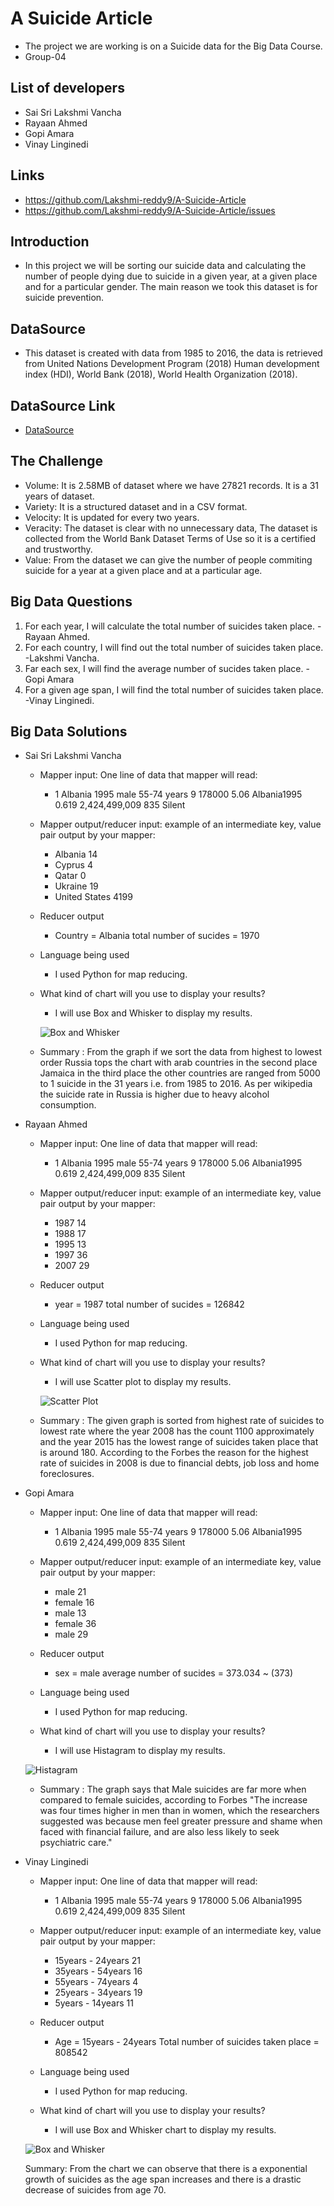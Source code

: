 # A Suicide Article
- The project we are working is on a Suicide data for the Big Data Course. 
- Group-04

## List of developers
- Sai Sri Lakshmi Vancha
- Rayaan Ahmed
- Gopi Amara
- Vinay Linginedi

## Links
- https://github.com/Lakshmi-reddy9/A-Suicide-Article
- https://github.com/Lakshmi-reddy9/A-Suicide-Article/issues

## Introduction
- In this project we will be sorting our suicide data and calculating the number of people dying due to suicide in a given year, at a given place and for a particular gender. The main reason we took this dataset is for suicide prevention.

## DataSource
- This dataset is created with data from 1985 to 2016, the data is retrieved from United Nations Development Program (2018) Human development index (HDI), World Bank (2018), World Health Organization (2018).

## DataSource Link

- [DataSource](https://www.kaggle.com/russellyates88/suicide-rates-overview-1985-to-2016)



## The Challenge
- Volume: It is 2.58MB of dataset where we have 27821 records. It is a 31 years of dataset.
- Variety: It is a structured dataset and in a CSV format.
- Velocity: It is updated for every two years.
- Veracity: The dataset is clear with no unnecessary data, The dataset is collected from the World Bank Dataset Terms of Use so it is a certified and trustworthy.
- Value: From the dataset we can give the number of people commiting suicide for a year at a given place and at a particular age.

## Big Data Questions
1. For each year, I will calculate the total number of suicides taken place. -Rayaan Ahmed.
2. For each country, I will find out the total number of suicides taken place. -Lakshmi Vancha.
3. Far each sex, I will find the average number of sucides taken place. -Gopi Amara
4. For a given age span, I will find the total number of suicides taken place. -Vinay Linginedi. 
 
## Big Data Solutions
- Sai Sri Lakshmi Vancha 
    - Mapper input: One line of data that mapper will read:
        - 1 Albania	1995	male	55-74 years	9	178000	5.06	Albania1995	0.619	2,424,499,009	835	Silent
        
    - Mapper output/reducer input: example of an intermediate key, value pair output by your mapper:
        - Albania 14
        - Cyprus 4
        - Qatar 0
        - Ukraine 19
        - United States 4199

    - Reducer output
        - Country = Albania total number of sucides = 1970

    - Language being used
        - I used Python for map reducing.

    - What kind of chart will you use to display your results?
        - I will use Box and Whisker to display my results.

        ![Box and Whisker](https://github.com/Lakshmi-reddy9/A-Suicide-Article/blob/master/images/total_suicides_by_country.png)
        
    - Summary : From the graph if we sort the data from highest to lowest order Russia tops the chart with arab countries in the second place Jamaica in the third place the other countries are ranged from 5000 to 1 suicide in the 31 years i.e. from 1985 to 2016. As per wikipedia the suicide rate in Russia is higher due to heavy alcohol consumption.
       
- Rayaan Ahmed 
    - Mapper input: One line of data that mapper will read:
        - 1 Albania	1995	male	55-74 years	9	178000	5.06	Albania1995	0.619	2,424,499,009	835	Silent
        
    - Mapper output/reducer input: example of an intermediate key, value pair output by your mapper:
        - 1987 14
        - 1988 17
        - 1995 13
        - 1997 36
        - 2007 29

    - Reducer output
        - year = 1987 total number of sucides = 126842

    - Language being used
        - I used Python for map reducing.

    - What kind of chart will you use to display your results?
        - I will use Scatter plot to display my results.
        
        ![Scatter Plot](https://github.com/Lakshmi-reddy9/A-Suicide-Article/blob/master/images/total_suicides_by_year.png)
        
     - Summary : The given graph is sorted from highest rate of suicides to lowest rate where the year 2008 has the count 1100 approximately and the year 2015 has the lowest range of suicides taken place that is around 180. According to the Forbes the reason for the highest rate of suicides in 2008 is due to financial debts, job loss and home foreclosures.

- Gopi Amara 
    - Mapper input: One line of data that mapper will read:
        - 1 Albania	1995	male	55-74 years	9	178000	5.06	Albania1995	0.619	2,424,499,009	835	Silent
        
    - Mapper output/reducer input: example of an intermediate key, value pair output by your mapper:
        - male 21
        - female 16
        - male 13
        - female 36
        - male 29

    - Reducer output
        - sex = male average number of sucides = 373.034 ~ (373)

    - Language being used
        - I used Python for map reducing.

    - What kind of chart will you use to display your results?
        - I will use Histagram to display my results.
     
     ![Histagram](https://github.com/Lakshmi-reddy9/A-Suicide-Article/blob/master/images/total_suicide_by_gender.png)
     
    - Summary : The graph says that Male suicides are far more when compared to female suicides, according to Forbes "The increase was four times higher in men than in women, which the researchers suggested was because men feel greater pressure and shame when faced with financial failure, and are also less likely to seek psychiatric care."
    
- Vinay Linginedi 
    - Mapper input: One line of data that mapper will read:
        - 1 Albania	1995	male	55-74 years	9	178000	5.06	Albania1995	0.619	2,424,499,009	835	Silent
        
    - Mapper output/reducer input: example of an intermediate key, value pair output by your mapper:
        - 15years - 24years 21
        - 35years - 54years 16
        - 55years - 74years 4
        - 25years - 34years 19
        - 5years - 14years 11
    - Reducer output
        - Age = 15years - 24years Total number of suicides taken place = 808542
    - Language being used
        - I used Python for map reducing.

    - What kind of chart will you use to display your results?
        - I will use Box and Whisker chart to display my results.

     ![Box and Whisker](https://github.com/Lakshmi-reddy9/A-Suicide-Article/blob/master/images/total_suicides_by_age.png)
     
     Summary: From the chart we can observe that there is a exponential growth of suicides as the age span increases and there is a drastic decrease of suicides from age 70.
